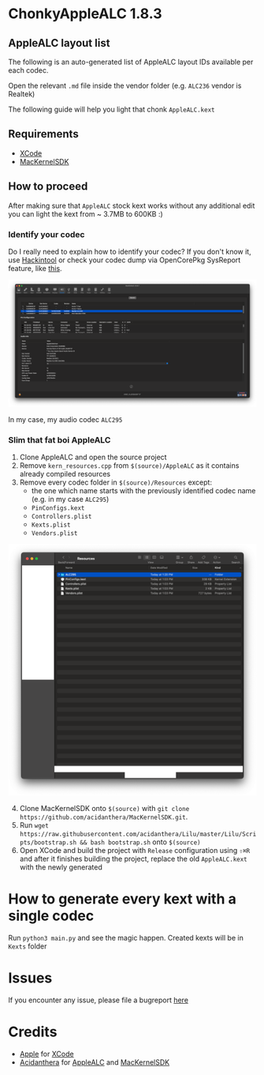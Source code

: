 # ChonkyAppleALC 1.8.3

## AppleALC layout list

The following is an auto-generated list of AppleALC layout IDs available per each codec.

Open the relevant `.md` file inside the vendor folder (e.g. `ALC236` vendor is Realtek)

The following guide will help you light that chonk `AppleALC.kext`
## Requirements

- [XCode](https://developer.apple.com/xcode/)
- [MacKernelSDK](https://github.com/acidanthera/MacKernelSDK)

## How to proceed

After making sure that `AppleALC` stock kext works without any additional edit you can light the kext from ~ 3.7MB to 600KB :)

### Identify your codec

Do I really need to explain how to identify your codec? If you don't know it, use [Hackintool](https://github.com/headkaze/Hackintool) or check your codec dump via OpenCorePkg SysReport feature, like [this](https://github.com/dreamwhite/dell-inspiron-5370-hackintosh/blob/c8e6abd9207414e9073fa9ccc84eca4b8d21d220/Docs/SysReport/SysReport/Audio/Codec0.txt#L4).

![](/.assets/images/hackintool.png)

In my case, my audio codec `ALC295`

### Slim that fat boi AppleALC

1. Clone AppleALC and open the source project
2. Remove `kern_resources.cpp` from `$(source)/AppleALC` as it contains already compiled resources
3. Remove every codec folder in `$(source)/Resources` except:
    - the one which name starts with the previously identified codec name (e.g. in my case `ALC295`)
    - `PinConfigs.kext`
    - `Controllers.plist`
    - `Kexts.plist`
    - `Vendors.plist`

![](/.assets/images/resources.png)

4. Clone MacKernelSDK onto `$(source)` with `git clone https://github.com/acidanthera/MacKernelSDK.git`.
5. Run `wget https://raw.githubusercontent.com/acidanthera/Lilu/master/Lilu/Scripts/bootstrap.sh && bash bootstrap.sh` onto `$(source)`
6. Open XCode and build the project with `Release` configuration using `⇧⌘R` and after it finishes building the project, replace the old `AppleALC.kext` with the newly generated

# How to generate every kext with a single codec

Run `python3 main.py` and see the magic happen.
Created kexts will be in `Kexts` folder

# Issues

If you encounter any issue, please file a bugreport [here](https://github.com/dreamwhite/bugtracker/issues/new?assignees=dreamwhite&labels=bug&template=generic.md&title=)

# Credits

- [Apple](https://apple.com) for [XCode](https://developer.apple.com/xcode/)
- [Acidanthera](https://github.com/acidanthera) for [AppleALC](https://github.com/acidanthera/AppleALC) and [MacKernelSDK](https://github.com/acidanthera/MacKernelSDK)
